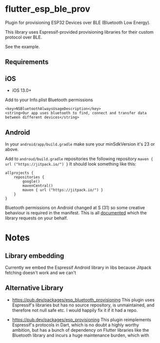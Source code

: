 
# flutter_esp_ble_prov

Plugin for provisioning ESP32 Devices over BLE (Bluetooth Low Energy).

This library uses Espressif-provided provisioning libraries for their custom
protocol over BLE.

See the example.

## Requirements

## iOS
 - iOS 13.0+

Add to your Info.plist Bluetooth permissions
```
<key>NSBluetoothAlwaysUsageDescription</key>
<string>Our app uses bluetooth to find, connect and transfer data between different devices</string>
```

## Android

In your `android/app/build.gradle` make sure your minSdkVersion it's 23 or above.

Add to `androud/build.gradle` repositories the following repository `maven { url ("https://jitpack.io/") }`
It should look something like this:

```
allprojects {
    repositories {
        google()
        mavenCentral()
        maven { url ("https://jitpack.io/") }
    }
}
```

Bluetooth permissions on Android changed at S (31) so some creative behaviour is
required in the manifest. This is all [documented](https://developer.android.com/guide/topics/connectivity/bluetooth/permissions) which the library requests on your behalf.

# Notes

## Library embedding

Currently we embed the Espressif Android library in libs because Jitpack
fetching doesn't work and we can't 

## Alternative Library

*  https://pub.dev/packages/esp_bluetooth_provisioning This plugin uses
   Espressif's libraries but has no source repository, is unmaintained,
   and therefore not null safe etc. I would happily fix it if it had a
   repo.

*  https://pub.dev/packages/esp_provisioning This plugin reimplements
   Espressif's protocols in Dart, which is no doubt a highly worthy
   ambition, but has a bunch of dependency on Flutter libraries like the
   Bluetooth library and incurs a huge maintenance burden, which with 
   

